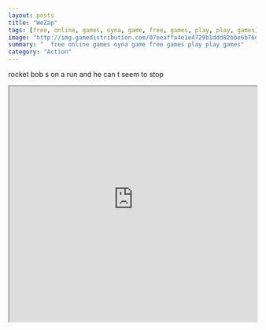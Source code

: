 ```yaml
---
layout: posts
title: "WeZap"
tags: [free, online, games, oyna, game, free, games, play, play, games]
image: "http://img.gamedistribution.com/07eeaffa4e1e4729b1ddd82bbe6b76da.jpg"
summary: "  free online games oyna game free games play play games"
category: "Action"
---
```


rocket bob s on a run and he can t seem to stop

<iframe width="100%" height="480px;" src="http://flash.gamedistribution.com?game=07eeaffa4e1e4729b1ddd82bbe6b76da"></iframe>